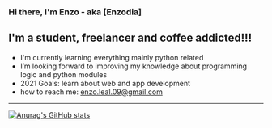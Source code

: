 ### Hi there, I'm Enzo - aka [Enzodia]

## I'm a student, freelancer and coffee addicted!!!

-  I'm currently learning everything mainly python related
-  I’m looking forward to improving my knowledge about programming logic and python modules
-  2021 Goals: learn about web and app development
-  how to reach me: enzo.leal.09@gmail.com


---

[![Anurag's GitHub stats](https://github-readme-stats.vercel.app/api?username=Enzo-leal&?count_private=true&theme=tokyonight)](https://github.com/Enzo-Leal/Enzo-Leal)
